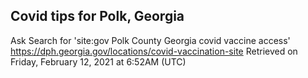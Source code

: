 ## Covid tips for Polk, Georgia

Ask Search for 'site:gov Polk County Georgia covid vaccine access'
https://dph.georgia.gov/locations/covid-vaccination-site
Retrieved on Friday, February 12, 2021 at 6:52AM (UTC)